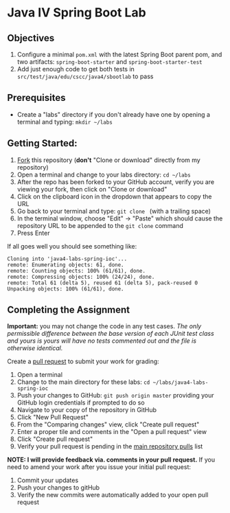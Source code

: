 # Java IV Spring Boot Lab

## Objectives

1. Configure a minimal ``pom.xml`` with the latest Spring Boot parent pom, and
two artifacts: ``spring-boot-starter`` and ``spring-boot-starter-test``
1. Add just enough code to get both tests in ``src/test/java/edu/cscc/java4/sbootlab``
to pass

## Prerequisites

* Create a "labs" directory if you don't already have one by opening a terminal
and typing:
``mkdir ~/labs``

## Getting Started:

1. [Fork](https://help.github.com/articles/fork-a-repo/) this repository (__don't__ "Clone or download" directly from my repository)
1. Open a terminal and change to your labs directory:
``cd ~/labs``
1. After the repo has been forked to your GitHub account, verify you are viewing your fork, then click on "Clone or download"
1. Click on the clipboard icon in the dropdown that appears to copy the URL
1. Go back to your terminal and type: ``git clone `` (with a trailing space)
1. In the terminal window, choose "Edit" -> "Paste" which should cause the repository URL to be appended to the ``git clone`` command
1. Press Enter

If all goes well you should see something like:
```
Cloning into 'java4-labs-spring-ioc'...
remote: Enumerating objects: 61, done.
remote: Counting objects: 100% (61/61), done.
remote: Compressing objects: 100% (24/24), done.
remote: Total 61 (delta 5), reused 61 (delta 5), pack-reused 0
Unpacking objects: 100% (61/61), done.
```

## Completing the Assignment

__Important:__ you may not change the code in any test cases. _The only permissible difference between the base version of each JUnit test class and yours is yours will have no tests commented out and the file is otherwise identical._

Create a [pull request](https://help.github.com/articles/creating-a-pull-request/) to submit your work for grading:

1. Open a terminal
1. Change to the main directory for these labs: ``cd ~/labs/java4-labs-spring-ioc``
1. Push your changes to GitHub: ``git push origin master`` providing your GitHub login credentials if prompted to do so
1. Navigate to your copy of the repository in GitHub
1. Click "New Pull Request"
1. From the "Comparing changes" view, click "Create pull request"
1. Enter a proper tile and comments in the "Open a pull request" view
1. Click "Create pull request"
1. Verify your pull request is pending in the [main repository pulls](https://github.com/jeff-anderson-cscc/java4-labs-spring-ioc/pulls) list

__NOTE: I will provide feedback via. comments in your pull request.__
If you need to amend your work after you issue your initial pull request:

1. Commit your updates
1. Push your changes to gitHub
1. Verify the new commits were automatically added to your open pull request
